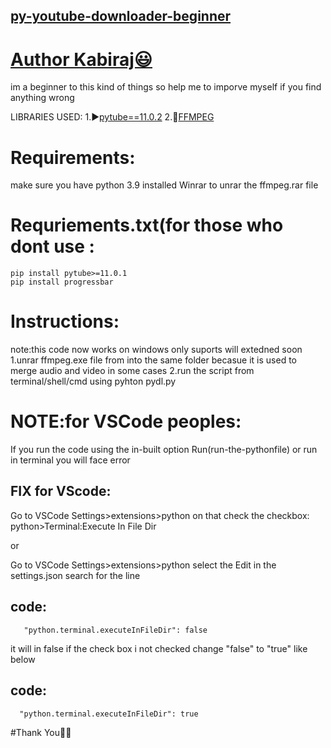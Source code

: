 ## [py-youtube-downloader-beginner](https://github.com/KABIRAJKABI/py-youtube-downloader-beginner)

# [Author Kabiraj😃](https://github.com/KABIRAJKABI)
im a beginner to this kind of things so help me to imporve myself if you find anything wrong 

LIBRARIES USED:
 1.▶[pytube==11.0.2](https://github.com/pytube/pytube)
 2.🎥[FFMPEG](https://github.com/GyanD/codexffmpeg/releases)
 
# Requirements:
make sure you have python 3.9 installed
Winrar to unrar the ffmpeg.rar file

# Requriements.txt(for those who dont use :
    pip install pytube>=11.0.1
    pip install progressbar
# Instructions:
note:this code now works on windows only suports will extedned soon 
1.unrar ffmpeg.exe  file from into the same folder becasue it is used to merge audio and video in some cases
2.run the script from terminal/shell/cmd using pyhton pydl.py

# NOTE:for VSCode peoples:
   If you run the code using the in-built option Run(run-the-pythonfile) or run in terminal
   you will face error

## FIX for VScode:
   Go to VSCode Settings>extensions>python
   on that check the checkbox: python>Terminal:Execute In File Dir 

   or

   Go to VSCode Settings>extensions>python
   select the Edit in the settings.json
   search for the line
 ## code:
       "python.terminal.executeInFileDir": false

   it will in false if the check box i not checked
   change "false" to "true"
   like below
## code:
      "python.terminal.executeInFileDir": true

#Thank You🐍💗

